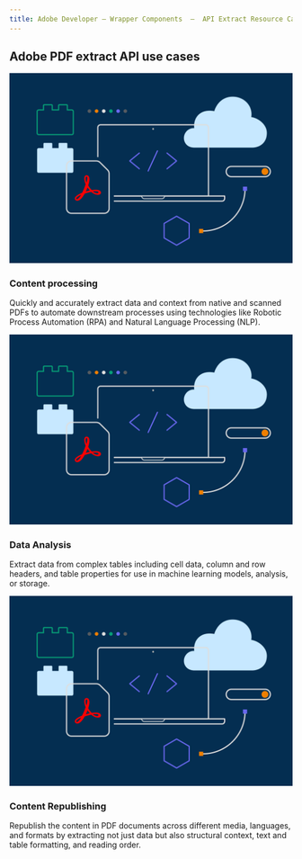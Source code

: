 ```yaml
---
title: Adobe Developer — Wrapper Components  —  API Extract Resource Card
---
```



<TitleBlock slots="heading" theme="lightest" className='titleBlock-align-left'/>

## Adobe PDF extract API use cases


<ResourceCard slots="link, image, heading, text" width="25%" theme='lightest' />

[](use-cases)

![](../images/F_Illu_DevEcoDC_discovery_banner_756x500_2x.png)

### Content processing

Quickly and accurately extract data and context from native and scanned PDFs to automate downstream processes using technologies like Robotic Process Automation (RPA) and Natural Language Processing (NLP).


<ResourceCard slots="link, image, heading, text" width="25%" theme='lightest' />

[](/use-cases/agreements-and-contracts/legal-contracts/)

![](../images/F_Illu_DevEcoDC_discovery_banner_756x500_2x.png)

### Data Analysis

Extract data from complex tables including cell data, column and row headers, and table properties for use in machine learning models, analysis, or storage.


<ResourceCard slots="link, image, heading, text" width="25%" theme='lightest' />

[](/use-cases/content-and-data-extraction/data-analysis/)

![](../images/F_Illu_DevEcoDC_discovery_banner_756x500_2x.png)

### Content Republishing

Republish the content in PDF documents across different media, languages, and formats by extracting not just data but also structural context, text and table formatting, and reading order.